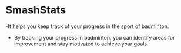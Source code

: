 # SmashStats

-It helps you keep track of your progress in the sport of badminton.

- By tracking your progress in badminton, you can identify areas for improvement and stay motivated to achieve your goals.
